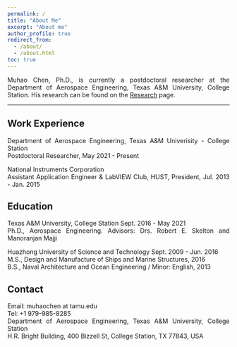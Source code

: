```yaml
---
permalink: /
title: "About Me"
excerpt: "About me"
author_profile: true
redirect_from:
  - /about/
  - /about.html
toc: true
---
```


<div style="text-align: justify;" markdown="1">


<!--<div style="text-align: justify">  </div> -->
Muhao Chen, Ph.D., is currently a postdoctoral researcher at the Department of Aerospace Engineering, Texas A&M University, College Station. His research can be found on the [Research](https://muhao-chen.github.io/research/) page.



<!--His work mainly involves:</div>
* Integrating Structure and Control Design for Modeling and Control of Complex Systems
* Deployable Automated Systems 
* Lightweight Infrastructures for Long-term Earth/Planetary Explorations 
-->
<!--for Deep Space Explorations and Air, Land, and Underwater Applications-->

<!--Integrating Structure & Control Design, Robotics, Tensegrity, System Design, Space Habitat Design, Moon & Mar Mining, Dynamical Systems Theory, Model-Based and Data-based Control, Signal Processing, Fluid-based Structures.-->

---


## Work Experience

Department of Aerospace Engineering, Texas A&M Univerisity - College Station    
Postdoctoral Researcher, May 2021 - Present

National Instruments Corporation   
Assistant Application Engineer & LabVIEW Club, HUST, President, Jul. 2013 - Jan. 2015 


<!--Research Assistant, Department of Aerospace Engineering, Texas A&M Univerisity, College Station, TX, Sept.2016 - May 2021-->
<!--Research Assistant, Department of Naval Architecture and Ocean Engineering, Huazhong University of Sci. & Tech. (HUST), China, Sept.2012 - Jul.2016-->


## Education 

Texas A&M University, College Station Sept. 2016 - May 2021    
Ph.D., Aerospace Engineering. Advisors: Drs. Robert E. Skelton and Manoranjan Majji     

Huazhong University of Science and Technology Sept. 2009 - Jun. 2016    
M.S., Design and Manufacture of Ships and Marine Structures, 2016      
B.S., Naval Architecture and Ocean Engineering / Minor: English, 2013

<!--
## Research Interest
* Integrating Structure & Control Design    
* Robotics & Lightweight automated system
* Tensegrity and Origami Systems
* Dynamics and Control Theory    
* Space Systems and Infrastructures
-->

## Contact
Email: muhaochen at tamu.edu  
Tel: +1 979-985-8285  
Department of Aerospace Engineering, Texas A&M University, College Station  
H.R. Bright Building, 400 Bizzell St, College Station, TX 77843, USA
